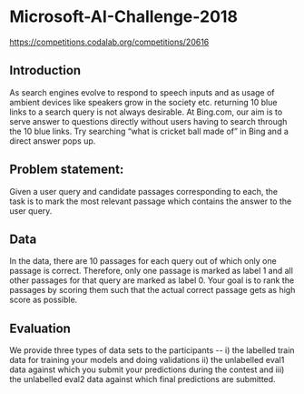 # Microsoft-AI-Challenge-2018

https://competitions.codalab.org/competitions/20616

## Introduction
As search engines evolve to respond to speech inputs and as usage of ambient devices like speakers grow in the society etc. returning 10 blue links to a search query is not always desirable. At Bing.com, our aim is to serve answer to questions directly without users having to search through the 10 blue links. Try searching “what is cricket ball made of” in Bing and a direct answer pops up.

## Problem statement:
 
Given a user query and candidate passages corresponding to each, the task is to mark the most relevant passage which contains the answer to the user query.
 
## Data
In the data, there are 10 passages for each query out of which only one passage is correct. Therefore, only one passage is marked as label 1 and all other passages for that query are marked as label 0. Your goal is to rank the passages by scoring them such that the actual correct passage gets as high score as possible.

## Evaluation
We provide three types of data sets to the participants -- i) the labelled train data for training your models and doing validations ii) the unlabelled eval1 data against which you submit your predictions during the contest and iii) the unlabelled eval2 data against which final predictions are submitted.
